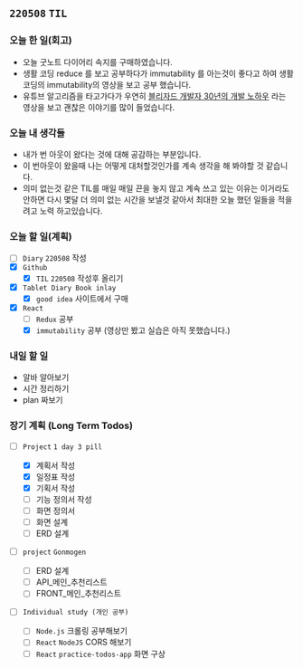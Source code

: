 ## `220508` `TIL`

### 오늘 한 일(회고)

- 오늘 굿노트 다이어리 속지를 구매하였습니다.
- 생활 코딩 reduce 를 보고 공부하다가 immutability 를 아는것이 좋다고 하여 생활코딩의 immutability의 영상을 보고 공부 했습니다.
- 유튜브 알고리즘을 타고가다가 우연히 [블리자드 개발자 30년의 개발 노하우](https://youtu.be/u1ByKUip9q0) 라는 영상을 보고 괜찮은 이야기를 많이 들었습니다.

### 오늘 내 생각들

- 내가 번 아웃이 왔다는 것에 대해 공감하는 부분입니다.
- 이 번아웃이 왔을때 나는 어떻게 대처할것인가를 계속 생각을 해 봐야할 것 같습니다.
- 의미 없는것 같은 TIL를 매일 매일 끈을 놓지 않고 계속 쓰고 있는 이유는 이거라도 안하면 다시 몇달 더 의미 없는 시간을 보낼것 같아서 최대한 오늘 했던 일들을 적을려고 노력 하고있습니다.

### 오늘 할 일(계획)

- [ ] `Diary` `220508` 작성
- [x] `Github`
  - [x] `TIL` `220508` 작성후 올리기
- [x] `Tablet Diary Book inlay`
  - [x] `good idea` 사이트에서 구매
- [x] `React`
  - [ ] `Redux` 공부
  - [x] `immutability` 공부 (영상만 봤고 실습은 아직 못했습니다.)

### 내일 할 일

- 알바 알아보기
- 시간 정리하기
- plan 짜보기

### 장기 계획 (Long Term Todos)

- [ ] `Project` `1 day 3 pill`

  - [x] 계획서 작성
  - [x] 일정표 작성
  - [x] 기획서 작성
  - [ ] 기능 정의서 작성
  - [ ] 화면 정의서
  - [ ] 화면 설계
  - [ ] ERD 설계

- [ ] `project` `Gonmogen`

  - [ ] ERD 설계
  - [ ] API\_메인\_추천리스트
  - [ ] FRONT\_메인\_추천리스트

- [ ] `Individual study (개인 공부)`
  - [ ] `Node.js` 크롤링 공부해보기
  - [ ] `React` `NodeJS` CORS 해보기
  - [ ] `React` `practice-todos-app` 화면 구상
